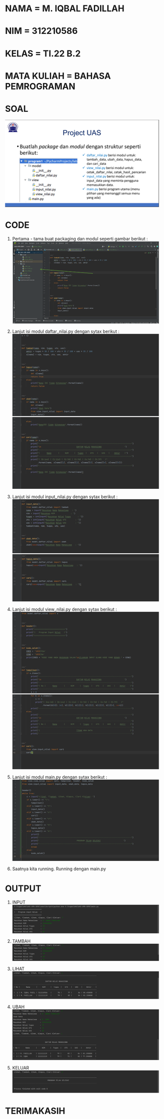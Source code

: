 # NAMA          = M. IQBAL FADILLAH
# NIM           = 312210586
# KELAS         = TI.22 B.2
# MATA KULIAH   = BAHASA PEMROGRAMAN

# SOAL
![](S.png)

# CODE
1. Pertama - tama buat packaging dan modul seperti gambar berikut :
![](1.png)

2. Lanjut isi modul daftar_nilai.py dengan sytax berikut :
![](2A.png)
![](2B.png)

3.	Lanjut isi modul input_nilai.py dengan sytax berikut :
![](3A.png)
![](3B.png)

4.	Lanjut isi modul view_nilai.py dengan sytax berikut :
![](4A.png)
![](4B.png)

5.	Lanjut isi modul main.py dengan sytax berikut :
![](5.png)

6.	Saatnya kita running. Running dengan main.py


# OUTPUT

1. INPUT
![](7.png)

2. TAMBAH
![](8.png)

3. LIHAT
![](9.png)

4. UBAH
![](10.png)

5. KELUAR
![](11.png)

# TERIMAKASIH

